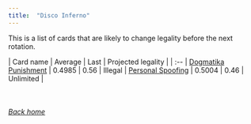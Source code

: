 ```yaml
---
title:  "Disco Inferno"
---
```


This is a list of cards that are likely to change legality before the next rotation.

| Card name | Average | Last | Projected legality |
| :-- |
[Dogmatika Punishment](https://db.ygoprodeck.com/card/?search=Dogmatika%20Punishment) | 0.4985 | 0.56 | Illegal |
[Personal Spoofing](https://db.ygoprodeck.com/card/?search=Personal%20Spoofing) | 0.5004 | 0.46 | Unlimited |

<br>

###### [Back home](index)